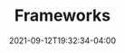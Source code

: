 ---
title: "Frameworks"
description: ""
date: 2021-09-12T19:32:34-04:00
draft: false
weight: 0
enableToc: true
tocLevels: ["h2", "h3", "h4"]
---